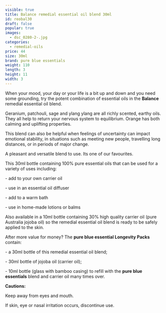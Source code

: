 ```yaml
---
visible: true
title: Balance remedial essential oil blend 30ml
id: reobal30
draft: false
popular: true
images:
  - dsc_0280-2-.jpg
categories:
  - remedial-oils
price: 44
size: 30ml
brand: pure blue essentials
weight: 110
length: 3
height: 11
width: 3
---
```

When your mood, your day or your life is a bit up and down and you need some grounding, try the potent combination of essential oils in the **Balance** remedial essential oil blend.

Geranium, patchouli, sage and ylang ylang are all richly scented, earthy oils. They all help to return your nervous system to equilibrium. Orange has both calming and uplifting properties.

This blend can also be helpful when feelings of uncertainty can impact emotional stability, in situations such as meeting new people, travelling long distances, or in periods of major change.

A pleasant and versatile blend to use.  Its one of our favourites.

This 30ml bottle containing 100% pure essential oils that can be used for a variety of uses including:

\- add to your own carrier oil

\- use in an essential oil diffuser

\- add to a warm bath

\- use in home-made lotions or balms

Also available in a 10ml bottle containing 30% high quality carrier oil (pure Australia jojoba oil) so the remedial essential oil blend is ready to be safely applied to the skin.

After more value for money? The **pure blue essential Longevity Packs** contain:

\- a 30ml bottle of this remedial essential oil blend;

\- 30ml bottle of jojoba oil (carrier oil);

\- 10ml bottle (glass with bamboo casing) to refill with the **pure blue essentials** blend and carrier oil many times over.



**Cautions:**

Keep away from eyes and mouth.

If skin, eye or nasal irritation occurs, discontinue use.